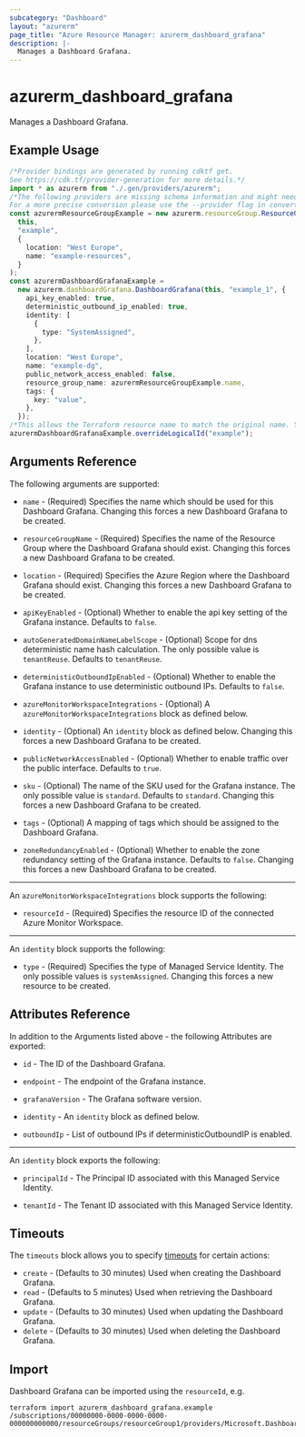 ```yaml
---
subcategory: "Dashboard"
layout: "azurerm"
page_title: "Azure Resource Manager: azurerm_dashboard_grafana"
description: |-
  Manages a Dashboard Grafana.
---
```


# azurerm\_dashboard\_grafana

Manages a Dashboard Grafana.

## Example Usage

```typescript
/*Provider bindings are generated by running cdktf get.
See https://cdk.tf/provider-generation for more details.*/
import * as azurerm from "./.gen/providers/azurerm";
/*The following providers are missing schema information and might need manual adjustments to synthesize correctly: azurerm.
For a more precise conversion please use the --provider flag in convert.*/
const azurermResourceGroupExample = new azurerm.resourceGroup.ResourceGroup(
  this,
  "example",
  {
    location: "West Europe",
    name: "example-resources",
  }
);
const azurermDashboardGrafanaExample =
  new azurerm.dashboardGrafana.DashboardGrafana(this, "example_1", {
    api_key_enabled: true,
    deterministic_outbound_ip_enabled: true,
    identity: [
      {
        type: "SystemAssigned",
      },
    ],
    location: "West Europe",
    name: "example-dg",
    public_network_access_enabled: false,
    resource_group_name: azurermResourceGroupExample.name,
    tags: {
      key: "value",
    },
  });
/*This allows the Terraform resource name to match the original name. You can remove the call if you don't need them to match.*/
azurermDashboardGrafanaExample.overrideLogicalId("example");

```

## Arguments Reference

The following arguments are supported:

*   `name` - (Required) Specifies the name which should be used for this Dashboard Grafana. Changing this forces a new Dashboard Grafana to be created.

*   `resourceGroupName` - (Required) Specifies the name of the Resource Group where the Dashboard Grafana should exist. Changing this forces a new Dashboard Grafana to be created.

*   `location` - (Required) Specifies the Azure Region where the Dashboard Grafana should exist. Changing this forces a new Dashboard Grafana to be created.

*   `apiKeyEnabled` - (Optional) Whether to enable the api key setting of the Grafana instance. Defaults to `false`.

*   `autoGeneratedDomainNameLabelScope` - (Optional) Scope for dns deterministic name hash calculation. The only possible value is `tenantReuse`. Defaults to `tenantReuse`.

*   `deterministicOutboundIpEnabled` - (Optional) Whether to enable the Grafana instance to use deterministic outbound IPs. Defaults to `false`.

*   `azureMonitorWorkspaceIntegrations` - (Optional) A `azureMonitorWorkspaceIntegrations` block as defined below.

*   `identity` - (Optional) An `identity` block as defined below. Changing this forces a new Dashboard Grafana to be created.

*   `publicNetworkAccessEnabled` - (Optional) Whether to enable traffic over the public interface. Defaults to `true`.

*   `sku` - (Optional) The name of the SKU used for the Grafana instance. The only possible value is `standard`. Defaults to `standard`. Changing this forces a new Dashboard Grafana to be created.

*   `tags` - (Optional) A mapping of tags which should be assigned to the Dashboard Grafana.

*   `zoneRedundancyEnabled` - (Optional) Whether to enable the zone redundancy setting of the Grafana instance. Defaults to `false`. Changing this forces a new Dashboard Grafana to be created.

***

An `azureMonitorWorkspaceIntegrations` block supports the following:

* `resourceId` - (Required) Specifies the resource ID of the connected Azure Monitor Workspace.

***

An `identity` block supports the following:

* `type` - (Required) Specifies the type of Managed Service Identity. The only possible values is `systemAssigned`. Changing this forces a new resource to be created.

## Attributes Reference

In addition to the Arguments listed above - the following Attributes are exported:

*   `id` - The ID of the Dashboard Grafana.

*   `endpoint` - The endpoint of the Grafana instance.

*   `grafanaVersion` - The Grafana software version.

*   `identity` - An `identity` block as defined below.

*   `outboundIp` - List of outbound IPs if deterministicOutboundIP is enabled.

***

An `identity` block exports the following:

*   `principalId` - The Principal ID associated with this Managed Service Identity.

*   `tenantId` - The Tenant ID associated with this Managed Service Identity.

## Timeouts

The `timeouts` block allows you to specify [timeouts](https://www.terraform.io/docs/configuration/resources.html#timeouts) for certain actions:

* `create` - (Defaults to 30 minutes) Used when creating the Dashboard Grafana.
* `read` - (Defaults to 5 minutes) Used when retrieving the Dashboard Grafana.
* `update` - (Defaults to 30 minutes) Used when updating the Dashboard Grafana.
* `delete` - (Defaults to 30 minutes) Used when deleting the Dashboard Grafana.

## Import

Dashboard Grafana can be imported using the `resourceId`, e.g.

```shell
terraform import azurerm_dashboard_grafana.example /subscriptions/00000000-0000-0000-0000-000000000000/resourceGroups/resourceGroup1/providers/Microsoft.Dashboard/grafana/workspace1
```
